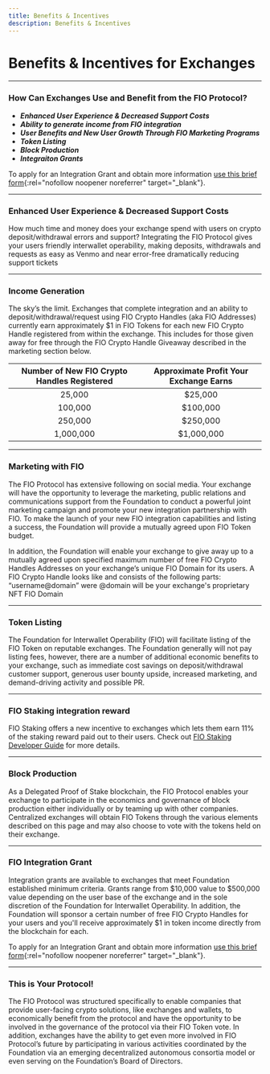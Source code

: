 ```yaml
---
title: Benefits & Incentives
description: Benefits & Incentives
---
```


# Benefits & Incentives for Exchanges

---
### How Can Exchanges Use and Benefit from the FIO Protocol?

* ***Enhanced User Experience & Decreased Support Costs***
* ***Ability to generate income from FIO integration***
* ***User Benefits and New User Growth Through FIO Marketing Programs***
* ***Token Listing***
* ***Block Production***
* ***Integraiton Grants***

To apply for an Integration Grant and obtain more information [use this brief form](https://docs.google.com/forms/d/e/1FAIpQLScU4efavwLErmJyRb1T_w9CGGLEqip2kVp1JSH-pfV7WDF--A/viewform?usp=sf_link){:rel="nofollow noopener noreferrer" target="_blank"}. 

---
### Enhanced User Experience & Decreased Support Costs

How much time and money does your exchange spend with users on crypto deposit/withdrawal errors and support? Integrating the FIO Protocol gives your users friendly interwallet operability, making deposits, withdrawals and requests as easy as Venmo and near error-free dramatically reducing support tickets

---
### Income Generation

The sky’s the limit. Exchanges that complete integration and an ability to deposit/withdrawal/request using FIO Crypto Handles (aka FIO Addresses) currently earn approximately $1 in FIO Tokens for each new FIO Crypto Handle registered from within the exchange.  This includes for those given away for free through the FIO Crypto Handle Giveaway described in the marketing section below.

|Number of New FIO Crypto Handles Registered|Approximate Profit Your Exchange Earns|
|:-:|:-:|
|25,000|$25,000|
|100,000|$100,000|
|250,000|$250,000|
|1,000,000|$1,000,000|

---
### Marketing with FIO

The FIO Protocol has extensive following on social media. Your exchange will have the opportunity to leverage the marketing, public relations and communications support from the Foundation to conduct a powerful joint marketing campaign and promote your new integration partnership with FIO. To make the launch of your new FIO integration capabilities and listing a success, the Foundation will provide a mutually agreed upon FIO Token budget.

In addition, the Foundation will enable your exchange to give away up to a mutually agreed upon specified maximum number of free FIO Crypto Handles Addresses on your exchange’s unique FIO Domain for its users. A FIO Crypto Handle looks like and consists of the following parts: “username@domain” were @domain will be your exchange's proprietary NFT FIO Domain

---
### Token Listing

The Foundation for Interwallet Operability (FIO) will facilitate listing of the FIO Token on reputable exchanges. The Foundation generally will not pay listing fees, however, there are a number of additional economic benefits to your exchange, such as immediate cost savings on deposit/withdrawal customer support, generous user bounty upside, increased marketing, and demand-driving activity and possible PR.

---
### FIO Staking integration reward

FIO Staking offers a new incentive to exchanges which lets them earn 11% of the staking reward paid out to their users. Check out [FIO Staking Developer Guide]({{site.baseurl}}/docs/how-to/staking) for more details.

---
### Block Production

As a Delegated Proof of Stake blockchain, the FIO Protocol enables your exchange to participate in the economics and governance of block production either individually or by teaming up with other companies. Centralized exchanges will obtain FIO Tokens through the various elements described on this page and may also choose to vote with the tokens held on their exchange.  

---
### FIO Integration Grant

Integration grants are available to exchanges that meet Foundation established minimum criteria.  Grants range from $10,000 value to $500,000 value depending on the user base of the exchange and in the sole discretion of the Foundation for Interwallet Operability.  In addition, the Foundation will sponsor a certain number of free FIO Crypto Handles for your users and you'll receive approximately $1 in token income directly from the blockchain for each.

To apply for an Integration Grant and obtain more information [use this brief form](https://docs.google.com/forms/d/e/1FAIpQLScU4efavwLErmJyRb1T_w9CGGLEqip2kVp1JSH-pfV7WDF--A/viewform?usp=sf_link){:rel="nofollow noopener noreferrer" target="_blank"}. 

---
### This is Your Protocol!

The FIO Protocol was structured specifically to enable companies that provide user-facing crypto solutions, like exchanges and wallets, to economically benefit from the protocol and have the opportunity to be involved in the governance of the protocol via their FIO Token vote. In addition, exchanges have the ability to get even more involved in FIO Protocol’s future by participating in various activities coordinated by the Foundation via an emerging decentralized autonomous consortia model or even serving on the Foundation’s Board of Directors.

